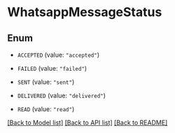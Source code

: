 # WhatsappMessageStatus

## Enum


* `ACCEPTED` (value: `"accepted"`)

* `FAILED` (value: `"failed"`)

* `SENT` (value: `"sent"`)

* `DELIVERED` (value: `"delivered"`)

* `READ` (value: `"read"`)


[[Back to Model list]](../README.md#documentation-for-models) [[Back to API list]](../README.md#documentation-for-api-endpoints) [[Back to README]](../README.md)
